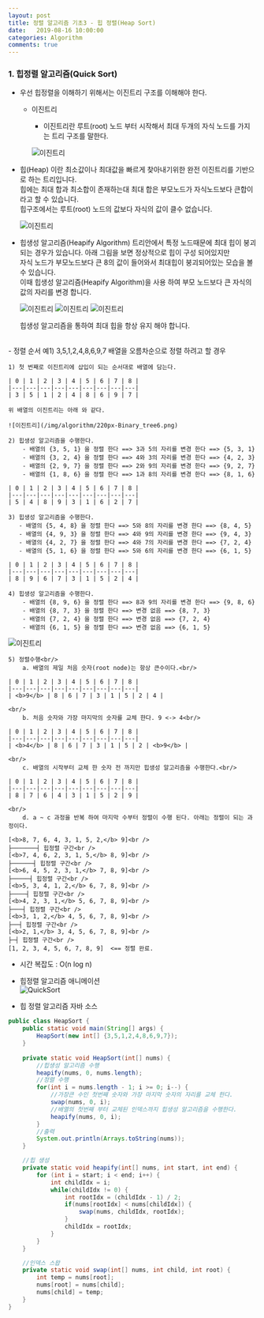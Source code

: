 ```yaml
---
layout: post
title: 정렬 알고리즘 기초3 - 힙 정렬(Heap Sort)
date:   2019-08-16 10:00:00
categories: Algorithm
comments: true 
---
```


### 1. 힙정렬 알고리즘(Quick Sort)

- 우선 힙정렬을 이해하기 위해서는 이진트리 구조를 이해해야 한다.
    - 이진트리
        - 이진트리란 루트(root) 노드 부터 시작해서 최대 두개의 자식 노드를 가지는 트리 구조를 말한다.
        
        ![이진트리](/img/algorithm/220px-Binary_tree.png)

- 힙(Heap) 이란 최소값이나 최대값을 빠르게 찾아내기위한 완전 이진트리를 기반으로 하는 트리입니다.  
  힙에는 최대 합과 최소합이 존재하는대 최대 합은 부모노드가 자식노드보다 큰합이라고 할 수 있습니다.   
  힙구조에서는 루트(root) 노드의 값보다 자식의 값이 클수 없습니다.  
  
    ![이진트리](/img/algorithm/220px-Binary_tree2.png)
  
- 힙생성 알고리즘(Heapify Algorithm)
    트리안에서 특정 노드때문에 최대 힙이 붕괴되는 경우가 있습니다. 아래 그림을 보면 정상적으로 힙이 구성 되어있지만  
    자식 노드가 부모노드보다 큰 8의 값이 들어와서 최대힙이 붕괴되어있는 모습을 볼 수 있습니다.  
    이때 힙생성 알고리즘(Heapify Algorithm)을 사용 하여 부모 노드보다 큰 자식의 값의 자리를 변경 합니다.
    
    ![이진트리](/img/algorithm/220px-Binary_tree3.png)
    ![이진트리](/img/algorithm/220px-Binary_tree4.png)
    ![이진트리](/img/algorithm/220px-Binary_tree5.png) 
    
    힙생성 알고리즘을 통하여 최대 힙을 항상 유지 해야 합니다.

<br/>
- 정렬 순서  
    예1) 3,5,1,2,4,8,6,9,7 배열을 오름차순으로 정렬 하려고 할 경우
      
    1) 첫 번째로 이진트리에 삽입이 되는 순서대로 배열에 담는다.  
    
    | 0 | 1 | 2 | 3 | 4 | 5 | 6 | 7 | 8 |
    |---|---|---|---|---|---|---|---|---|
    | 3 | 5 | 1 | 2 | 4 | 8 | 6 | 9 | 7 |
   
    위 배열의 이진트리는 아래 와 같다.  
   
    ![이진트리](/img/algorithm/220px-Binary_tree6.png) 
   
    2) 힙생성 알고리즘을 수행한다.  
        - 배열의 {3, 5, 1} 을 정렬 한다 ==> 3과 5의 자리를 변경 한다 ==> {5, 3, 1}  
        - 배열의 {3, 2, 4} 을 정렬 한다 ==> 4와 3의 자리를 변경 한다 ==> {4, 2, 3}  
        - 배열의 {2, 9, 7} 을 정렬 한다 ==> 2와 9의 자리를 변경 한다 ==> {9, 2, 7}  
        - 배열의 {1, 8, 6} 을 정렬 한다 ==> 1과 8의 자리를 변경 한다 ==> {8, 1, 6}  

    | 0 | 1 | 2 | 3 | 4 | 5 | 6 | 7 | 8 |
    |---|---|---|---|---|---|---|---|---|
    | 5 | 4 | 8 | 9 | 3 | 1 | 6 | 2 | 7 |

    3) 힙생성 알고리즘을 수행한다.  
       - 배열의 {5, 4, 8} 을 정렬 한다 ==> 5와 8의 자리를 변경 한다 ==> {8, 4, 5}  
       - 배열의 {4, 9, 3} 을 정렬 한다 ==> 4와 9의 자리를 변경 한다 ==> {9, 4, 3}  
       - 배열의 {4, 2, 7} 을 정렬 한다 ==> 4와 7의 자리를 변경 한다 ==> {7, 2, 4}  
       - 배열의 {5, 1, 6} 을 정렬 한다 ==> 5와 6의 자리를 변경 한다 ==> {6, 1, 5}  
   
    | 0 | 1 | 2 | 3 | 4 | 5 | 6 | 7 | 8 |
    |---|---|---|---|---|---|---|---|---|
    | 8 | 9 | 6 | 7 | 3 | 1 | 5 | 2 | 4 |
   
    4) 힙생성 알고리즘을 수행한다.  
        - 배열의 {8, 9, 6} 을 정렬 한다 ==> 8과 9의 자리를 변경 한다 ==> {9, 8, 6}  
        - 배열의 {8, 7, 3} 을 정렬 한다 ==> 변경 없음 ==> {8, 7, 3}  
        - 배열의 {7, 2, 4} 을 정렬 한다 ==> 변경 없음 ==> {7, 2, 4}  
        - 배열의 {6, 1, 5} 을 정렬 한다 ==> 변경 없음 ==> {6, 1, 5}  

   ![이진트리](/img/algorithm/220px-Binary_tree7.png)  

    5) 정렬수행<br/>
        a. 배열의 제일 처음 숫자(root node)는 항상 큰수이다.<br/>
        
    | 0 | 1 | 2 | 3 | 4 | 5 | 6 | 7 | 8 |
    |---|---|---|---|---|---|---|---|---|
    | <b>9</b> | 8 | 6 | 7 | 3 | 1 | 5 | 2 | 4 |
    
    <br/>
        b. 처음 숫자와 가장 마지막의 숫자를 교체 한다. 9 <-> 4<br/>
        
    | 0 | 1 | 2 | 3 | 4 | 5 | 6 | 7 | 8 |
    |---|---|---|---|---|---|---|---|---|
    | <b>4</b> | 8 | 6 | 7 | 3 | 1 | 5 | 2 | <b>9</b> |
    
    <br/>
        c. 배열의 시작부터 교체 한 숫자 전 까지만 힙생성 알고리즘을 수행한다.<br/>
        
    | 0 | 1 | 2 | 3 | 4 | 5 | 6 | 7 | 8 |
    |---|---|---|---|---|---|---|---|---|
    | 8 | 7 | 6 | 4 | 3 | 1 | 5 | 2 | 9 |
    
    <br/>
        d. a ~ c 과정을 반복 하여 마지막 수부터 정렬이 수행 된다. 아래는 정렬이 되는 과정이다.
        
    [<b>8, 7, 6, 4, 3, 1, 5, 2,</b> 9]<br />
    ├───────┤ 힙정렬 구간<br />
    [<b>7, 4, 6, 2, 3, 1, 5,</b> 8, 9]<br />
    ├──────┤ 힙정렬 구간<br />
    [<b>6, 4, 5, 2, 3, 1,</b> 7, 8, 9]<br />
    ├─────┤ 힙정렬 구간<br />
    [<b>5, 3, 4, 1, 2,</b> 6, 7, 8, 9]<br />
    ├────┤ 힙정렬 구간<br />
    [<b>4, 2, 3, 1,</b> 5, 6, 7, 8, 9]<br />
    ├───┤ 힙정렬 구간<br />
    [<b>3, 1, 2,</b> 4, 5, 6, 7, 8, 9]<br />
    ├──┤ 힙정렬 구간<br />
    [<b>2, 1,</b> 3, 4, 5, 6, 7, 8, 9]<br />
    ├─┤ 힙정렬 구간<br />
    [1, 2, 3, 4, 5, 6, 7, 8, 9]  <== 정렬 완료.

         

- 시간 복잡도 : O(n log n)  

- 힙정렬 알고리즘 애니메이션  
![QuickSort](/img/algorithm/heapSort.gif)


- 힙 정렬 알고리즘 자바 소스
```java
public class HeapSort {
	public static void main(String[] args) {
		HeapSort(new int[] {3,5,1,2,4,8,6,9,7});
	}
	
	private static void HeapSort(int[] nums) {
		//힙생성 알고리즘 수행
		heapify(nums, 0, nums.length);
		//정렬 수행
		for(int i = nums.length - 1; i >= 0; i--) {
			//가장큰 수인 첫번째 숫자와 가장 마지막 숫자의 자리를 교체 한다.
			swap(nums, 0, i);
			//배열의 첫번째 부터 교체된 인덱스까지 힙생성 알고리즘을 수행한다.
			heapify(nums, 0, i);
		}
        //출력
        System.out.println(Arrays.toString(nums));
	}

	//힙 생성
	private static void heapify(int[] nums, int start, int end) {
		for (int i = start; i < end; i++) {
			int childIdx = i;
			while(childIdx != 0) {
				int rootIdx = (childIdx - 1) / 2;
				if(nums[rootIdx] < nums[childIdx]) {
					swap(nums, childIdx, rootIdx);
				}
				childIdx = rootIdx;
			}
		}
	}

	//인덱스 스왑
	private static void swap(int[] nums, int child, int root) {
		int temp = nums[root];
		nums[root] = nums[child];
		nums[child] = temp;
	}
}
```
